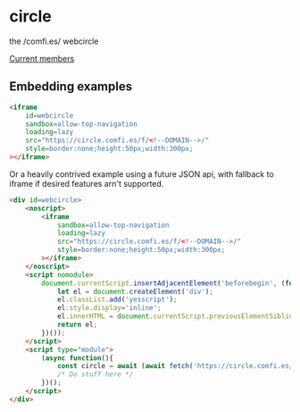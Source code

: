 # circle
the /comfi.es/ webcircle

[Current members](https://github.com/comfies/circle/blob/master/sites.toml)

## Embedding examples

```html
<iframe
    id=webcircle
    sandbox=allow-top-navigation
    loading=lazy
    src="https://circle.comfi.es/f/<!--DOMAIN-->/"
    style=border:none;height:50px;width:300px;
></iframe>
```

Or a heavily contrived example using a future JSON api, with fallback to iframe if desired features arn't supported.

```html
<div id=webcircle>
    <noscript>
        <iframe
            sandbox=allow-top-navigation
            loading=lazy
            src="https://circle.comfi.es/f/<!--DOMAIN-->/"
            style=border:none;height:50px;width:300px;
        ></iframe>
    </noscript>
    <script nomodule>
        document.currentScript.insertAdjacentElement('beforebegin', (function(){
            let el = document.createElement('div');
            el.classList.add('yesscript');
            el.style.display='inline';
            el.innerHTML = document.currentScript.previousElementSibling.innerHTML;
            return el;
        })());
    </script>
    <script type="module">
        (async function(){
            const circle = await (await fetch('https://circle.comfi.es/json/<!--DOMAIN-->/')).json()
            /* Do stuff here */
        })();
    </script>
</div>
```

